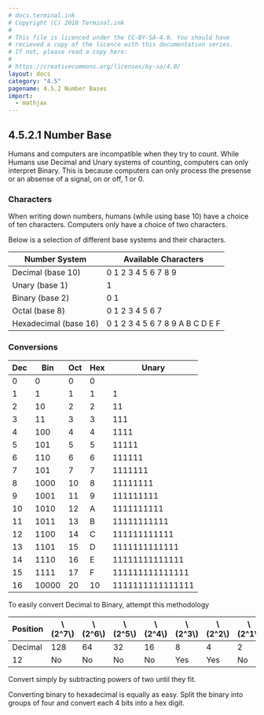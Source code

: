 ```yaml
---
# docs.terminal.ink
# Copyright (C) 2018 Terminal.ink
#
# This file is licenced under the CC-BY-SA-4.0. You should have
# recieved a copy of the licence with this documentation series.
# If not, please read a copy here:
#
# https://creativecommons.org/licenses/by-sa/4.0/
layout: docs
category: "4.5"
pagename: 4.5.2 Number Bases
import:
  - mathjax
---
```


## 4.5.2.1 Number Base

Humans and computers are incompatible when they try to count.
While Humans use Decimal and Unary systems of counting, computers can only interpret Binary.
This is because computers can only process the presense or an absense of a signal, on or off, 1 or 0.

### Characters
When writing down numbers, humans (while using base 10) have a choice of ten characters.
Computers only have a choice of two characters.

Below is a selection of different base systems and their characters.

Number System         | Available Characters
--------------------- | --------------------------------
Decimal (base 10)     | 0 1 2 3 4 5 6 7 8 9
Unary (base 1)        | 1
Binary (base 2)       | 0 1
Octal (base 8)        | 0 1 2 3 4 5 6 7
Hexadecimal (base 16) | 0 1 2 3 4 5 6 7 8 9 A B C D E F

### Conversions

Dec | Bin   | Oct | Hex | Unary
--- | ----- | --- | --- | ----------------
  0 |     0 |   0 |   0 | 
  1 |     1 |   1 |   1 |                1
  2 |    10 |   2 |   2 |               11
  3 |    11 |   3 |   3 |              111
  4 |   100 |   4 |   4 |             1111
  5 |   101 |   5 |   5 |            11111
  6 |   110 |   6 |   6 |           111111
  7 |   101 |   7 |   7 |          1111111
  8 |  1000 |  10 |   8 |         11111111
  9 |  1001 |  11 |   9 |        111111111
 10 |  1010 |  12 |   A |       1111111111
 11 |  1011 |  13 |   B |      11111111111
 12 |  1100 |  14 |   C |     111111111111
 13 |  1101 |  15 |   D |    1111111111111
 14 |  1110 |  16 |   E |   11111111111111
 15 |  1111 |  17 |   F |  111111111111111
 16 | 10000 |  20 |  10 | 1111111111111111

To easily convert Decimal to Binary, attempt this methodology

Position | \\(2^7\\) | \\(2^6\\) | \\(2^5\\) | \\(2^4\\) | \\(2^3\\) | \\(2^2\\) | \\(2^1\\) | \\(2^0\\)
-------- | --------- | --------- | --------- | --------- | --------- | --------- | --------- | ---------
Decimal  |       128 |        64 |        32 |        16 |         8 |         4 |         2 |         1
     12  | No        | No        | No        | No        | Yes       | Yes       | No        | No

Convert simply by subtracting powers of two until they fit.

Converting binary to hexadecimal is equally as easy.
Split the binary into groups of four and convert each 4 bits into a hex digit.
